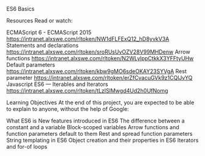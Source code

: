 ES6 Basics

Resources
Read or watch:

ECMAScript 6 - ECMAScript 2015 <https://intranet.alxswe.com/rltoken/NW1dFLFExQ12_hD8yvkV3A>
Statements and declarations <https://intranet.alxswe.com/rltoken/sroRUsUvOZV28V99MHDenw>
Arrow functions <https://intranet.alxswe.com/rltoken/N2WLylppCtkkX3YFFtyUHw>
Default parameters <https://intranet.alxswe.com/rltoken/kbw9gMO6sdeOKAY23SYVgA>
Rest parameter <https://intranet.alxswe.com/rltoken/erZfCvacuGVk9z1CQlJvYQ>
Javascript ES6 — Iterables and Iterators <https://intranet.alxswe.com/rltoken/tLzISlMwgd4Ud2h0UfNomg>

Learning Objectives
At the end of this project, you are expected to be able to explain to anyone, without the help of Google:

What ES6 is
New features introduced in ES6
The difference between a constant and a variable
Block-scoped variables
Arrow functions and function parameters default to them
Rest and spread function parameters
String templating in ES6
Object creation and their properties in ES6
Iterators and for-of loops
